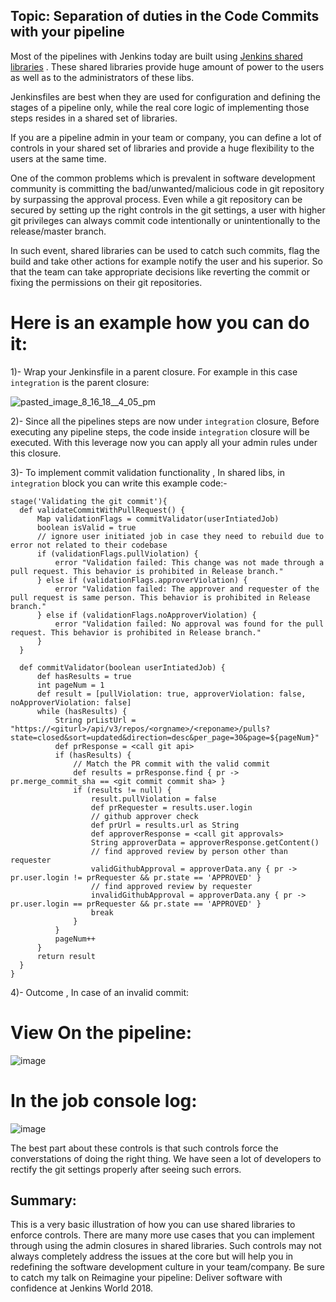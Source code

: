 ## Topic: Separation of duties in the Code Commits with your pipeline

Most of the pipelines with Jenkins today are built using [Jenkins shared libraries](https://jenkins.io/doc/book/pipeline/shared-libraries/) . These shared libraries provide huge amount of power to the users as well as to the administrators of these libs.

Jenkinsfiles are best when they are used for configuration and defining the stages of a pipeline only, while the real core logic of implementing those steps resides in a shared set of libraries.

If you are a pipeline admin in your team or company, you can define a lot of controls in your shared set of libraries and provide a huge flexibility to the users at the same time.

One of the common problems which is prevalent in software development community is committing the bad/unwanted/malicious code in git repository by surpassing the approval process. Even while a git repository can be secured by setting up the right controls in the git settings, a user with higher git privileges can always commit code intentionally or unintentionally to the release/master branch.

In such event, shared libraries can be used to catch such commits, flag the build and take other actions for example notify the user and his superior.
So that the team can take appropriate decisions like reverting the commit or fixing the permissions on their git repositories.

# Here is an example how you can do it:

1)- Wrap your Jenkinsfile in a parent closure. For example in this case `integration` is the parent closure: 


![pasted_image_8_16_18__4_05_pm](https://user-images.githubusercontent.com/11368123/44235324-b631ed80-a16e-11e8-9d99-d31722ba9d74.png)

2)- Since all the pipelines steps are  now under `integration` closure, Before executing any pipeline steps, the code inside `integration` closure will be executed. With this leverage now you can apply all your admin rules under this closure.

3)- To implement commit validation functionality , In shared libs, in `integration` block you can write this example code:- 

```
stage('Validating the git commit'){
  def validateCommitWithPullRequest() {
      Map validationFlags = commitValidator(userIntiatedJob)
      boolean isValid = true
      // ignore user initiated job in case they need to rebuild due to error not related to their codebase
      if (validationFlags.pullViolation) {
          error "Validation failed: This change was not made through a pull request. This behavior is prohibited in Release branch."
      } else if (validationFlags.approverViolation) {
          error "Validation failed: The approver and requester of the pull request is same person. This behavior is prohibited in Release branch."
      } else if (validationFlags.noApproverViolation) {
          error "Validation failed: No approval was found for the pull request. This behavior is prohibited in Release branch."
      }
  }
  
  def commitValidator(boolean userIntiatedJob) {
      def hasResults = true
      int pageNum = 1
      def result = [pullViolation: true, approverViolation: false, noApproverViolation: false]
      while (hasResults) {
          String prListUrl = "https://<giturl>/api/v3/repos/<orgname>/<reponame>/pulls?state=closed&sort=updated&direction=desc&per_page=30&page=${pageNum}"
          def prResponse = <call git api>
          if (hasResults) {
              // Match the PR commit with the valid commit
              def results = prResponse.find { pr -> pr.merge_commit_sha == <git commit commit sha> }
              if (results != null) {
                  result.pullViolation = false
                  def prRequester = results.user.login
                  // github approver check
                  def prUrl = results.url as String
                  def approverResponse = <call git approvals>
                  String approverData = approverResponse.getContent()
                  // find approved review by person other than requester
                  validGithubApproval = approverData.any { pr -> pr.user.login != prRequester && pr.state == 'APPROVED' }
                  // find approved review by requester
                  invalidGithubApproval = approverData.any { pr -> pr.user.login == prRequester && pr.state == 'APPROVED' }
                  break
              }
          }
          pageNum++
      }
      return result
  }
}  
```

4)- Outcome , In case of an invalid commit: 


# View On the pipeline: 
![image](https://user-images.githubusercontent.com/11368123/44236639-50943000-a173-11e8-8d04-4ca83cb69275.png)


# In the job console log:
![image](https://user-images.githubusercontent.com/11368123/44236754-b2549a00-a173-11e8-9bb5-ff0a059d3546.png)


The best part about these controls is that such controls force the converstations of doing the right thing. We have seen a lot of developers to rectify the git settings properly after seeing such errors.

## Summary:
This is a very basic illustration of how you can use shared libraries to enforce controls. There are many more use cases that you can implement through using the admin closures in shared libraries. Such controls may not always completely address the issues at the core but will help you in redefining the software development culture in your team/company.
Be sure to catch my talk on Reimagine your pipeline: Deliver software with confidence at Jenkins World 2018. 

